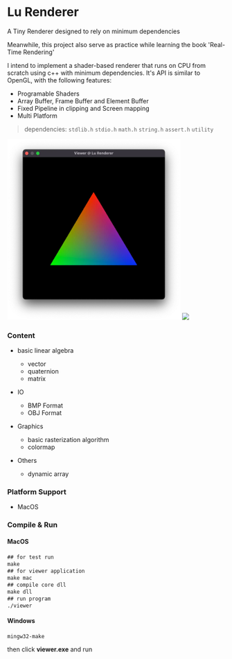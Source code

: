 # Lu Renderer

A Tiny Renderer designed to rely on minimum dependencies

Meanwhile, this project also serve as practice while learning the book 'Real-Time Rendering'

I intend to implement a shader-based renderer that runs on CPU from scratch using c++ with minimum dependencies. It's API is similar to OpenGL, with the following features:

- Programable Shaders
- Array Buffer, Frame Buffer and Element Buffer
- Fixed Pipeline in clipping and Screen mapping
- Multi Platform

> dependencies:  `stdlib.h`   `stdio.h`   `math.h`   `string.h`   `assert.h`   `utility`

<img src="images/triangle_rasterization.webp" width="400px" />

<img src="images/wireframe_bunny.gif" width="400px" />

### Content

- basic linear algebra
  - vector
  - quaternion
  - matrix

- IO
  - BMP Format
  - OBJ Format

- Graphics
  - basic rasterization algorithm
  - colormap

- Others
  - dynamic array

### Platform Support

- MacOS

### Compile & Run

#### MacOS

```shell
## for test run
make
## for viewer application
make mac
## compile core dll
make dll
## run program
./viewer
```

#### Windows

```shell
mingw32-make
```

then click **viewer.exe** and run

